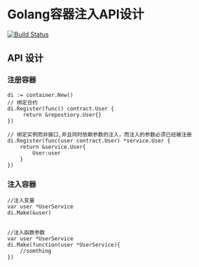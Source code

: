 # Golang容器注入API设计

<a href="https://github.com/goapt/container/actions"><img src="https://github.com/goapt/container/workflows/gosql/badge.svg" alt="Build Status"></a>


## API 设计

### 注册容器
```golang
di := container.New()
// 绑定合约
di.Register(func() contract.User {
	 return &repostiory.User{}
})

// 绑定实例而非接口,并且同时依赖参数的注入，而注入的参数必须已经被注册
di.Register(func(user contract.User) *service.User {
    return &service.User{
		User:user
	}
})
```

### 注入容器
```golang
//注入变量
var user *UserService
di.Make(&user)


//注入函数参数
var user *UserService
di.Make(function(user *UserService){
    //somthing
})
```